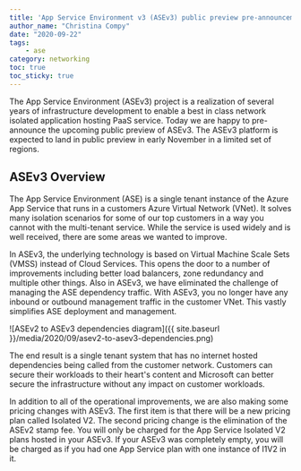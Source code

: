 ```yaml
---
title: 'App Service Environment v3 (ASEv3) public preview pre-announcement'
author_name: "Christina Compy"
date: "2020-09-22"
tags: 
    - ase
category: networking
toc: true
toc_sticky: true
---
```


The App Service Environment (ASEv3) project is a realization of several years of infrastructure development to enable a best in class network isolated application hosting PaaS service. Today we are happy to pre-announce the upcoming public preview of ASEv3. The ASEv3 platform is expected to land in public preview in early November in a limited set of regions.  

## ASEv3 Overview

The App Service Environment (ASE) is a single tenant instance of the Azure App Service that runs in a customers Azure Virtual Network (VNet). It solves many isolation scenarios for some of our top customers in a way you cannot with the multi-tenant service. While the service is used widely and is well received, there are some areas  we wanted to improve.  

In ASEv3, the underlying technology is based on Virtual Machine Scale Sets (VMSS) instead of Cloud Services. This opens the door to a number of improvements including better load balancers, zone redundancy and multiple other things. Also in ASEv3, we have eliminated the challenge of managing the ASE dependency traffic. With ASEv3, you no longer have any inbound or outbound management traffic in the customer VNet. This vastly simplifies ASE deployment and management.

![ASEv2 to ASEv3 dependencies diagram]({{ site.baseurl }}/media/2020/09/asev2-to-asev3-dependencies.png)
 
The end result is a single tenant system that has no internet hosted dependencies being called from the customer network. Customers can secure their workloads to their heart's content and Microsoft can better secure the infrastructure without any impact on customer workloads.

In addition to all of the operational improvements, we are also making some pricing changes with ASEv3. The first item is that there will be a new pricing plan called Isolated V2. The second pricing change is the elimination of the ASEv2 stamp fee. You will only be charged for the App Service Isolated V2 plans hosted in your ASEv3. If your ASEv3 was completely empty, you will be charged as if you had one App Service plan with one instance of I1V2 in it.  
